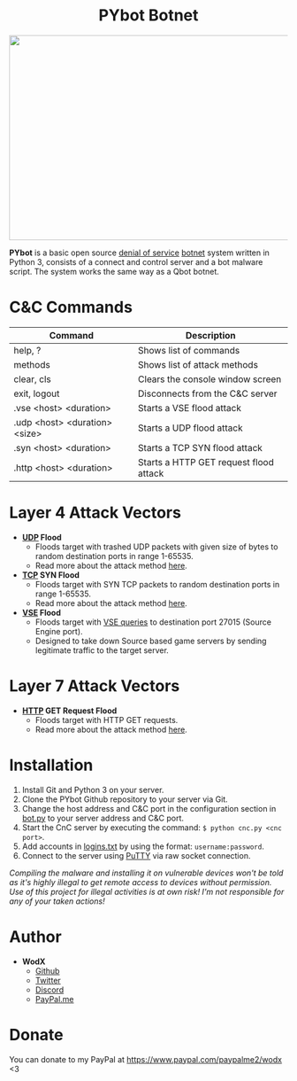 <h1 align="center">PYbot Botnet</h1>

<p align="center">
    <img width="629" height="370" src="https://raw.githubusercontent.com/WodxTV/PYbot/master/preview.png">
</p>

**PYbot** is a basic open source [denial of service](https://en.wikipedia.org/wiki/Denial-of-service_attack) [botnet](https://en.wikipedia.org/wiki/Botnet) system written in Python 3, consists of a connect and control server and a bot malware script. The system works the same way as a Qbot botnet.

# C&C Commands
Command | Description
--------|------------
help, ? | Shows list of commands
methods | Shows list of attack methods
clear, cls | Clears the console window screen
exit, logout | Disconnects from the C&C server
.vse \<host> \<duration> | Starts a VSE flood attack
.udp \<host> \<duration> \<size> | Starts a UDP flood attack
.syn \<host> \<duration> | Starts a TCP SYN flood attack
.http \<host> \<duration> | Starts a HTTP GET request flood attack

# Layer 4 Attack Vectors
- **[UDP](https://en.wikipedia.org/wiki/User_Datagram_Protocol) Flood**
    - Floods target with trashed UDP packets with given size of bytes to random destination ports in range 1-65535.
    - Read more about the attack method [here](https://en.wikipedia.org/wiki/UDP_flood_attack).
- **[TCP](https://en.wikipedia.org/wiki/Transmission_Control_Protocol) SYN Flood**
    - Floods target with SYN TCP packets to random destination ports in range 1-65535.
    - Read more about the attack method [here](https://en.wikipedia.org/wiki/SYN_flood).
- **[VSE](https://en.wikipedia.org/wiki/Source_(game_engine)) Flood**
    - Floods target with [VSE queries](https://developer.valvesoftware.com/wiki/Server_queries) to destination port 27015 (Source Engine port).
    - Designed to take down Source based game servers by sending legitimate traffic to the target server.

# Layer 7 Attack Vectors
- **[HTTP](https://en.wikipedia.org/wiki/Hypertext_Transfer_Protocol) GET Request Flood**
    - Floods target with HTTP GET requests.
    - Read more about the attack method [here](https://en.wikipedia.org/wiki/HTTP_Flood).

# Installation
1. Install Git and Python 3 on your server.
2. Clone the PYbot Github repository to your server via Git.
3. Change the host address and C&C port in the configuration section in [bot.py](/bot.py) to your server address and C&C port.
4. Start the CnC server by executing the command: `$ python cnc.py <cnc port>`.
5. Add accounts in [logins.txt](/logins.txt) by using the format: `username:password`.
6. Connect to the server using [PuTTY](https://www.putty.org/) via raw socket connection.

*Compiling the malware and installing it on vulnerable devices won't be told as it's highly illegal to get remote access to devices without permission. Use of this project for illegal activities is at own risk! I'm not responsible for any of your taken actions!*

# Author
- **WodX**
    - [Github](https://github.com/WodXTV)
    - [Twitter](https://twitter.com/wodxgod)
    - [Discord](https://profiles.pw/profile/621044372951269417)
    - [PayPal.me](https://www.paypal.com/paypalme2/wodx)

# Donate
You can donate to my PayPal at https://www.paypal.com/paypalme2/wodx <3
